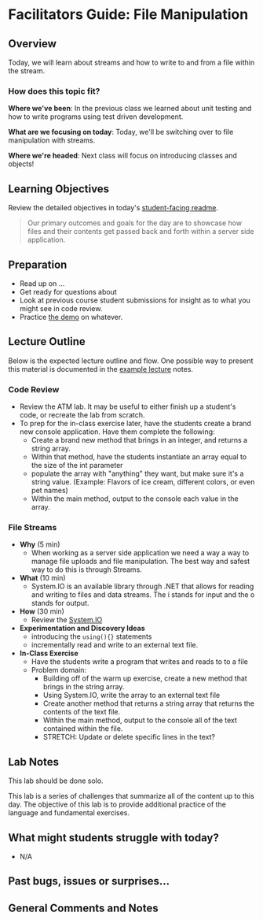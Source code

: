 # Facilitators Guide: File Manipulation

## Overview

Today, we will learn about streams and how to write to and from a file within the stream.

### How does this topic fit?

**Where we've been**:
In the previous class we learned about unit testing and how to write programs using test driven development.

**What are we focusing on today**:
Today, we'll be switching over to file manipulation with streams.

**Where we're headed**:
Next class will focus on introducing classes and objects!

## Learning Objectives

Review the detailed objectives in today's [student-facing readme](../README.md).

> Our primary outcomes and goals for the day are to showcase how files and their contents get passed back and forth within a server side application.

## Preparation

- Read up on ...
- Get ready for questions about
- Look at previous course student submissions for insight as to what you might see in code review.
- Practice [the demo](../demo/demo-name) on whatever.

## Lecture Outline

Below is the expected lecture outline and flow. One possible way to present this material is documented in the [example lecture](../LECTURE-NOTES.md) notes.

### Code Review

- Review the ATM lab. It may be useful to either finish up a student's code, or recreate the lab from scratch.
- To prep for the in-class exercise later, have the students create a brand new console application. Have them complete the following:
	- Create a brand new method that brings in an integer, and returns a string array.
	- Within that method, have the students instantiate an array equal to the size of the int parameter
	- populate the array with "anything" they want, but make sure it's a string value. (Example: Flavors of ice cream, different colors, or even pet names)
	- Within the main method, output to the console each value in the array.

### File Streams

- **Why** (5 min)
  - When working as a server side application we need a way a way to manage file uploads and file manipulation. The best way and safest way to do this is through Streams.
- **What** (10 min)
  - System.IO is an available library through .NET that allows for reading and writing to files and data streams. The i stands for input and the o stands for output.
- **How** (30 min)
  - Review the [System.IO](/resources/System.IO)
- **Experimentation and Discovery Ideas**
  - introducing the `using(){}` statements
  - incrementally read and write to an external text file.
- **In-Class Exercise**
  - Have the students write a program that writes and reads to to a file
  - Problem domain:
	- Building off of the warm up exercise, create a new method that brings in the string array.
	- Using System.IO, write the array to an external text file
	- Create another method that returns a string array that returns the contents of the text file.
	- Within the main method, output to the console all of the text contained within the file.
	- STRETCH: Update or delete specific lines in the text?


## Lab Notes

This lab should be done solo.

This lab is a series of challenges that summarize all of the content up to this day. The objective of this lab is to provide additional practice of the language and fundamental exercises.

## What might students struggle with today?

- N/A

## Past bugs, issues or surprises...

## General Comments and Notes
